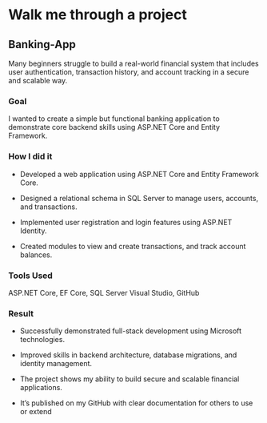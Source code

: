 
# Walk me through a project

## Banking-App

Many beginners struggle to build a real-world financial system that includes user authentication,
transaction history, and account tracking in a secure and scalable way.

### Goal
I wanted to create a simple but functional banking application to demonstrate core backend skills
using ASP.NET Core and Entity Framework.



### How I did it

- Developed a web application using ASP.NET Core and Entity Framework Core.​

- Designed a relational schema in SQL Server to manage users, accounts, and transactions.​

- Implemented user registration and login features using ASP.NET Identity.​

- Created modules to view and create transactions, and track account balances.

### Tools Used
ASP.NET Core, EF Core, SQL Server​
Visual Studio, GitHub

### Result
- Successfully demonstrated full-stack development using Microsoft technologies.​

- Improved skills in backend architecture, database migrations, and identity management.​

- The project shows my ability to build secure and scalable financial applications.​

- It’s published on my GitHub with clear documentation for others to use or extend
